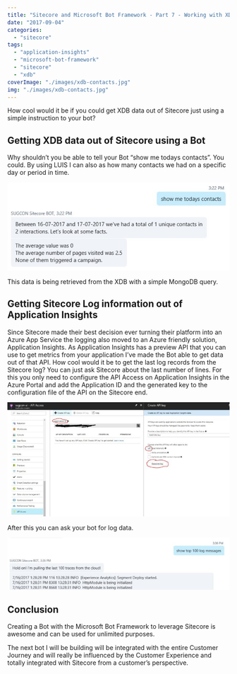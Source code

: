 ```yaml
---
title: "Sitecore and Microsoft Bot Framework - Part 7 - Working with XDB Data and Application Insights"
date: "2017-09-04"
categories: 
  - "sitecore"
tags: 
  - "application-insights"
  - "microsoft-bot-framework"
  - "sitecore"
  - "xdb"
coverImage: "./images/xdb-contacts.jpg"
img: "./images/xdb-contacts.jpg"
---
```


How cool would it be if you could get XDB data out of Sitecore just using a simple instruction to your bot?

## Getting XDB data out of Sitecore using a Bot

Why shouldn’t you be able to tell your Bot “show me todays contacts”. You could. By using LUIS I can also as how many contacts we had on a specific day or period in time.

![](images/xdb-contacts.jpg)

This data is being retrieved from the XDB with a simple MongoDB query.

## Getting Sitecore Log information out of Application Insights

Since Sitecore made their best decision ever turning their platform into an Azure App Service the logging also moved to an Azure friendly solution, Application Insights. As Application Insights has a preview API that you can use to get metrics from your application I’ve made the Bot able to get data out of that API. How cool would it be to get the last log records from the Sitecore log? You can just ask Sitecore about the last number of lines. For this you only need to configure the API Access on Application Insights in the Azure Portal and add the Application ID and the generated key to the configuration file of the API on the Sitecore end.

![](images/ai-api.jpg)

After this you can ask your bot for log data.

![](images/ai-top-100.jpg)

## Conclusion

Creating a Bot with the Microsoft Bot Framework to leverage Sitecore is awesome and can be used for unlimited purposes.

The next bot I will be building will be integrated with the entire Customer Journey and will really be influenced by the Customer Experience and totally integrated with Sitecore from a customer’s perspective.

